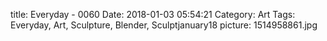 title: Everyday - 0060
Date: 2018-01-03 05:54:21
Category: Art
Tags: Everyday, Art, Sculpture, Blender, Sculptjanuary18
picture: 1514958861.jpg
